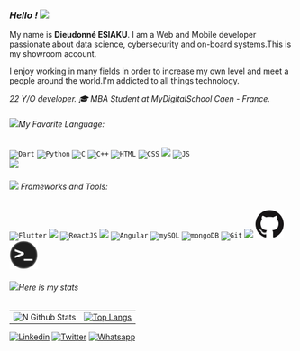 ### *Hello ! <img height="30" src="https://media0.giphy.com/media/QTlmH8hEoVoi83mdJC/200w.webp?cid=ecf05e475gkndp9379fxllqfhbet5s7wigrkj492lpi0go0s&rid=200w.webp"></img>*

My name is **Dieudonné ESIAKU**. I am a Web and Mobile developer passionate about data science, cybersecurity and 
on-board systems.This is my showroom account.

I enjoy working in many fields in order to increase my own level and meet a people around the world.I'm addicted to all things technology.

*22 Y/O developer. 🎓 MBA Student at MyDigitalSchool Caen - France.*

###### *<img src="https://media0.giphy.com/media/SqYhwWASzIrjjq07u8/200w.webp?cid=ecf05e475gkndp9379fxllqfhbet5s7wigrkj492lpi0go0s&rid=200w.webp" height="30" ></img>My Favorite Language:*

<code><img height="50" src="https://img.shields.io/badge/dart-%230175C2.svg?&style=for-the-badge&logo=dart&logoColor=white" title="Dart" alt="Dart"></code>
<code><img height="50" src="https://img.shields.io/badge/python-%233776AB.svg?&style=flat-square&logo=python&logoColor=white" title="Python" alt="Python"></code>
<code><img height="50" src="https://img.shields.io/badge/c%20-%2300599C.svg?&style=for-the-badge&logo=c&logoColor=white" title="C" alt="C"></code>
<code><img height="50" src="https://img.shields.io/badge/c++%20-%2300599C.svg?&style=for-the-badge&logo=c%2B%2B&logoColor=white" title="C++" alt="C++"></code>
<code><img height="50" src="https://img.shields.io/badge/html-%23239120.svg?&style=flat-square&logo=html5&logoColor=white" title="HTML5" alt="HTML"></code>
<code><img height="50" src="https://img.shields.io/badge/css3%20-%231572B6.svg?&style=for-the-badge&logo=css3&logoColor=white" title="CSS" alt="CSS"></code>
<code><img height="50" src="https://img.shields.io/badge/php-%23777BB4.svg?&style=for-the-badge&logo=php&logoColor=white"/></code>
<code><img height="50" src="https://img.shields.io/badge/javascript-%23F7DF1E.svg?&style=flat-square&logo=javascript&logoColor=black&labelColor=white" title="JS" alt="JS"></code>
<code>	<img height="50" src="https://img.shields.io/badge/java-%23000000.svg?&style=for-the-badge&logo=java&logoColor=white"/> </code>

###### *<img src="https://media4.giphy.com/media/kZil2V0A3W7ksWTuQn/200w.webp?cid=ecf05e47helmh11la4n0y3pvhuqr8mcovp86sh61nt5rgo87&rid=200w.webp" height="30" ></img> Frameworks and Tools:*

<code><img height="50" src="https://img.shields.io/badge/Flutter%20-%2302569B.svg?&style=for-the-badge&logo=Flutter&logoColor=white" title="Flutter" alt="Flutter"></code>
<code><img height="50" src="https://img.shields.io/badge/firebase%20-%23039BE5.svg?&style=for-the-badge&logo=firebase"/></code>
<code><img height="50" src="https://img.shields.io/badge/react%20-%2320232a.svg?&style=for-the-badge&logo=react&logoColor=%2361DAFB" title="ReactJS" alt="ReactJS"></code>
<code><img height="50" src="https://img.shields.io/badge/kotlin%20-%2320232a.svg?&style=for-the-badge&logo=kotlin&logoColor=%2361DAFB"/></code>
<code><img height="50" src="https://img.shields.io/badge/angular%20-%23FF2D20.svg?&style=for-the-badge&logo=angular&logoColor=white" title="Angular" alt="Angular"></code>
<code><img height="50" src="https://img.shields.io/badge/mysql-%2300f.svg?&style=for-the-badge&logo=mysql&logoColor=white" title="mySQL" alt="mySQL"></code>
<code><img height="50" src="https://img.shields.io/badge/mongoDB%20-%23000.svg?&style=for-the-badge&logo=mongoDB&logoColor=green" title="mongoDB" alt="mongoDB"></code>
<code><img height="50" src="https://img.shields.io/badge/git%20-%23F05033.svg?&style=for-the-badge&logo=git&logoColor=white" alt="Git"/></code>
<code><img height="50" src="https://img.shields.io/badge/nodejs%20-%23430098.svg?&style=for-the-badge&logo=nodejs&logoColor=green"/></code>
<code><img height="50" src="https://raw.githubusercontent.com/github/explore/78df643247d429f6cc873026c0622819ad797942/topics/github/github.png"/></code>
<code><img height="50" src="https://raw.githubusercontent.com/github/explore/80688e429a7d4ef2fca1e82350fe8e3517d3494d/topics/terminal/terminal.png"/></code>


###### *<img src="https://media2.giphy.com/media/TjdjGJc9ti9RIFk0IJ/200w.webp?cid=ecf05e47helmh11la4n0y3pvhuqr8mcovp86sh61nt5rgo87&rid=200w.webp" height="30"></img>Here is my  stats*
|       |      |
|  ---        |       --- |
| <img align="left" alt="N Github Stats" src="https://github-readme-stats.vercel.app/api?username=donne12&show_icons=true&hide_border=true&count_private=true" />      | [![Top Langs](https://github-readme-stats.vercel.app/api/top-langs/?username=donne12&layout=compact)](https://github.com/anuraghazra/github-readme-stats)   |

[![Linkedin](https://img.shields.io/badge/linkedin-%230077B5.svg?&style=for-the-badge&logo=linkedin&logoColor=white)](https://www.linkedin.com/in/dieu-donné-esiaku-7a8290182/)
[![Twitter](https://img.shields.io/badge/twitter-%231DA1F2.svg?&style=for-the-badge&logo=twitter&logoColor=white)](https://www.twitter.com/EsiakuKoffi/)
[![Whatsapp](https://img.shields.io/badge/WHATSAPP-25D366?&style=for-the-badge&logo=whatsapp&logoColor=white)](https://wa.me/+22897585000?text=Salut%20Donné)
